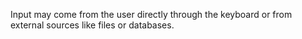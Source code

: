 Input may come from the user directly through the keyboard or from external sources like files or databases.
